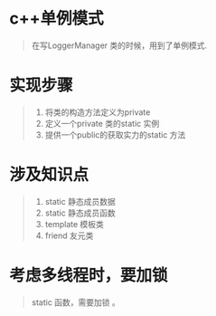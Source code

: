 #  c++单例模式
>在写LoggerManager 类的时候，用到了单例模式.
>

#  实现步骤
>1. 将类的构造方法定义为private
>2. 定义一个private 类的static 实例
>3. 提供一个public的获取实力的static 方法

# 涉及知识点
>1. static 静态成员数据
>2. static 静态成员函数
>3. template 模板类
>4. friend 友元类

# 考虑多线程时，要加锁
>  static 函数，需要加锁 。